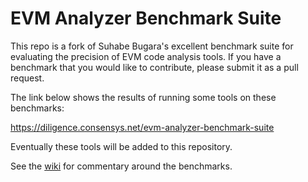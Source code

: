 # EVM Analyzer Benchmark Suite

This repo is a fork of Suhabe Bugara's excellent benchmark suite for evaluating the precision of EVM code analysis tools. If you have a benchmark that you would like to contribute, please submit it as a pull request.

The link below shows the results of running some tools on these benchmarks:

https://diligence.consensys.net/evm-analyzer-benchmark-suite

Eventually these tools will be added to this repository.

See the [wiki](https://github.com/EthereumAnalysisBenchmarks/evm-analyzer-benchmark-suite/wiki) for commentary around the benchmarks.
